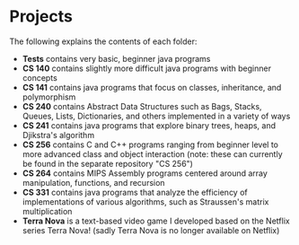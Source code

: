# Projects

The following explains the contents of each folder:

<ul>

<li><strong>Tests</strong> contains very basic, beginner java programs</li>
<li><strong>CS 140</strong> contains slightly more difficult java programs with beginner concepts</li>
<li><strong>CS 141</strong> contains java programs that focus on classes, inheritance, and polymorphism</li>
<li><strong>CS 240</strong> contains Abstract Data Structures such as Bags, Stacks, Queues, Lists, Dictionaries, and others implemented in a variety of ways</li>
<li><strong>CS 241</strong> contains java programs that explore binary trees, heaps, and Djikstra's algorithm</li>
<li><strong>CS 256</strong> contains C and C++ programs ranging from beginner level to more advanced class and object interaction (note: these can currently be found in the separate repository "CS 256")</li>
<li><strong>CS 264</strong> contains MIPS Assembly programs centered around array manipulation, functions, and recursion
<li><strong>CS 331</strong> contains java programs that analyze the efficiency of implementations of various algorithms, such as Straussen's matrix multiplication</li>
<li><strong>Terra Nova</strong> is a text-based video game I developed based on the Netflix series Terra Nova! (sadly Terra Nova is no longer available on Netflix)</li>
  
<ul>
